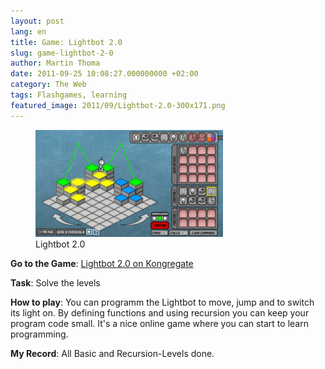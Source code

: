 ```yaml
---
layout: post
lang: en
title: Game: Lightbot 2.0
slug: game-lightbot-2-0
author: Martin Thoma
date: 2011-09-25 10:08:27.000000000 +02:00
category: The Web
tags: Flashgames, learning
featured_image: 2011/09/Lightbot-2.0-300x171.png
---
```

<figure class="aligncenter">
    <img src="../images/2011/09/Lightbot-2.0-300x171.png" style="max-width: 300px; max-height: 171px;" class="size-medium wp-image-2171"/>
    <figcaption>Lightbot 2.0</figcaption>
</figure>

<b>Go to the Game</b>: <a href="http://www.kongregate.com/games/Coolio_Niato/lighbot-2-0">Lightbot 2.0 on Kongregate</a>

<b>Task</b>: Solve the levels

<b>How to play</b>: You can programm the Lightbot to move, jump and to switch its light on. By defining functions and using recursion you can keep your program code small. It's a nice online game where you can start to learn programming.

<b>My Record</b>: All Basic and Recursion-Levels done.

